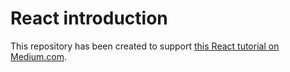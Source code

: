 # React introduction

This repository has been created to support [this React tutorial on Medium.com](https://medium.com/@MartinDoyleUK/es6-react-and-webpack-for-beginners-f8b6561d7ab1#.8pv551kkq).

